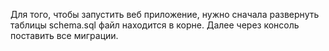 Для того, чтобы запустить веб приложение, нужно сначала развернуть таблицы schema.sql файл находится в корне.
Далее через консоль поставить все миграции.